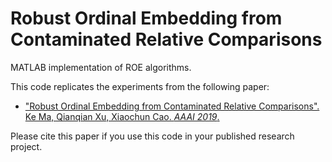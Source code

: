 # Robust Ordinal Embedding from Contaminated Relative Comparisons

MATLAB implementation of ROE algorithms.

This code replicates the experiments from the following paper:

- ["Robust Ordinal Embedding from Contaminated Relative Comparisons".<br>Ke Ma, Qianqian Xu, Xiaochun Cao. _AAAI 2019_.]()

Please cite this paper if you use this code in your published research project.
